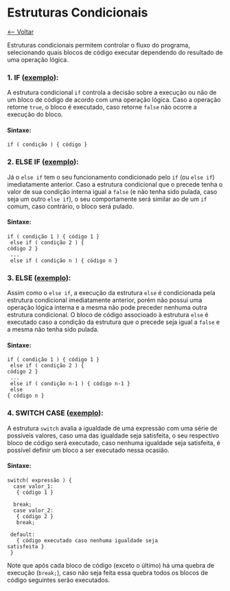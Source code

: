 # Estruturas Condicionais
[<-- Voltar](../README.md)

Estruturas condicionais permitem controlar o fluxo do programa, selecionando quais blocos de código executar dependendo do resultado de uma operação lógica.

### 1. IF ([exemplo](./If.java)):

A estrutura condicional ```if``` controla a decisão sobre a execução ou não de um bloco de código de acordo com uma operação lógica. Caso a operação retorne ```true```, o bloco é executado, caso retorne ```false``` não ocorre a execução do bloco.

#### Sintaxe:

```if ( condição ) { código }```

### 2. ELSE IF ([exemplo](./If.java)):

Já o ```else if``` tem o seu funcionamento condicionado pelo ```if``` (ou ```else if```) imediatamente anterior. Caso a estrutura condicional que o precede tenha o valor de sua condição interna igual a ```false``` (e não tenha sido pulada, caso seja um outro ```else if```), o seu comportamente será similar ao de um ```if``` comum, caso contrário, o bloco será pulado.

#### Sintaxe:

<code>if ( condição 1 ) { código 1 }<br>
else if ( condição 2 ) { código 2 }<br>
...<br>
else if ( condição n ) { código n }
</code>

### 3. ELSE ([exemplo](./If.java)):

Assim como o ```else if```, a execução da estrutura ```else``` é condicionada pela estrutura condicional imediatamente anterior, porém não possui uma operação lógica interna e a mesma não pode preceder nenhuma outra estrutura condicional. O bloco de código associoado à estrutura ```else``` é executado caso a condição da estrutura que o precede seja igual a ```false``` e a mesma não tenha sido pulada.

#### Sintaxe:

<code>if ( condição 1 ) { código 1 }<br>
else if ( condição 2 ) { código 2 }<br>
...<br>
else if ( condição n-1 ) { código n-1 }<br>
else { código n }
</code>

### 4. SWITCH CASE ([exemplo](./Switch.java)):

A estrutura ```switch``` avalia a igualdade de uma expressão com uma série de possíveis valores, caso uma das igualdade seja satisfeita, o seu respectivo bloco de código será executado, caso nenhuma igualdade seja satisfeita, é possível definir um bloco a ser executado nessa ocasião.

#### Sintaxe:

<code>switch( expressão ) {<br>
&nbsp;case valor_1:<br>
&nbsp;&nbsp;{ código 1 }<br>
&nbsp;&nbsp;break;<br>
&nbsp;case valor_2:<br>
&nbsp;&nbsp;{ código 2 }<br>
&nbsp;&nbsp;break;<br>
&nbsp;default:<br>
&nbsp;&nbsp;{ código executado caso nenhuma igualdade seja satisfeita }<br>
}
</code>

Note que após cada bloco de código (exceto o último) há uma quebra de execução (```break;```), caso não seja feita essa quebra todos os blocos de código seguintes serão executados.
